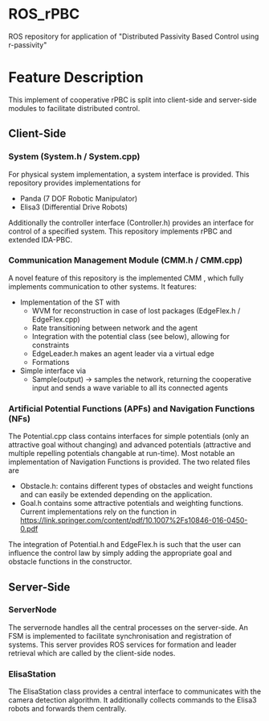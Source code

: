 # ROS_rPBC
ROS repository for application of "Distributed Passivity Based Control using r-passivity"

# Feature Description
This implement of cooperative rPBC is split into client-side and server-side modules to facilitate distributed control.

## Client-Side
### System (System.h / System.cpp)
For physical system implementation, a system interface is provided. This repository provides implementations for 
- Panda (7 DOF Robotic Manipulator)
- Elisa3 (Differential Drive Robots)

Additionally the controller interface (Controller.h) provides an interface for control of a specified system. This repository implements rPBC and extended IDA-PBC.

### Communication Management Module (CMM.h / CMM.cpp)
A novel feature of this repository is the implemented CMM , which fully implements communication to other systems. It features:
- Implementation of the ST with
  - WVM for reconstruction in case of lost packages (EdgeFlex.h / EdgeFlex.cpp)
  - Rate transitioning between network and the agent
  - Integration with the potential class (see below), allowing for constraints
  - EdgeLeader.h makes an agent leader via a virtual edge
  - Formations
- Simple interface via
  - Sample(output) -> samples the network, returning the cooperative input and sends a wave variable to all its connected agents
 
### Artificial Potential Functions (APFs) and Navigation Functions (NFs)
The Potential.cpp class contains interfaces for simple potentials (only an attractive goal without changing) and advanced potentials (attractive and multiple repelling potentials changable at run-time). Most notable an implementation of Navigation Functions is provided.  The two related files are
- Obstacle.h: contains different types of obstacles and weight functions and can easily be extended depending on the application.
- Goal.h contains some attractive potentials and weighting functions.
Current implementations rely on the function in https://link.springer.com/content/pdf/10.1007%2Fs10846-016-0450-0.pdf

The integration of Potential.h and EdgeFlex.h is such that the user can influence the control law by simply adding the appropriate goal and obstacle functions in the constructor.

## Server-Side
### ServerNode
The servernode handles all the central processes on the server-side. An FSM is implemented to facilitate synchronisation and registration of systems. This server provides ROS services for formation and leader retrieval which are called by the client-side nodes.

### ElisaStation
The ElisaStation class provides a central interface to communicates with the camera detection algorithm. It additionally collects commands to the Elisa3 robots and forwards them centrally.
